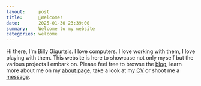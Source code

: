 ```yaml
---
layout:     post
title:      📌Welcome!
date:       2025-01-30 23:39:00
summary:    Welcome to my website
categories: welcome
---
```


Hi there, I'm Billy Gigurtsis. I love computers. I love working with them, I love playing with them. This website is here to showcase not only myself but the various projects I embark on. Please feel free to browse the [blog](https://www.bgigurtsis.com/), learn more about me on my [about page](https://www.bgigurtsis.com/about/), take a look at my [CV](https://www.bgigurtsis.com/CV/)  or shoot me a [message](https://www.bgigurtsis.com/contact/).
